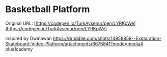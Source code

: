 # Basketball Platform

Original URL: [https://codepen.io/TurkAysenur/pen/LYRKpWe](https://codepen.io/TurkAysenur/pen/LYRKpWe).

Inspired by Dwinawan 
https://dribbble.com/shots/14958858--Exploration-Skateboard-Video-Platform/attachments/6676841?mode=media# plus1cademy

